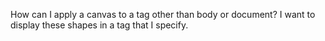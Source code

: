 How can I apply a canvas to a tag other than body or document? 
I want to display these shapes in a tag that I specify.